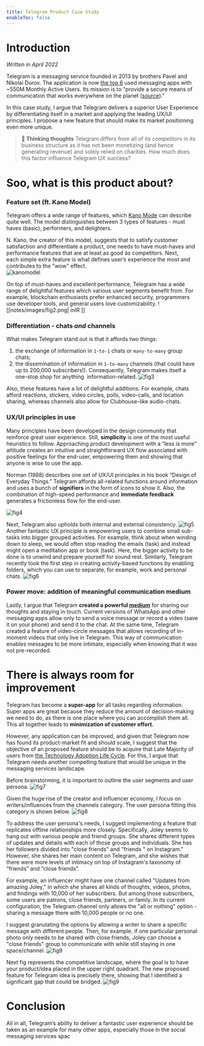 ```yaml
---
title: Telegram Product Case Study
enableToc: false
---
```

# Introduction
_Written in April 2022_

Telegram is a messaging service founded in 2013 by brothers Pavel and Nikolai Durov. The application is now [the top 6](https://www.statista.com/statistics/258749/most-popular-global-mobile-messenger-apps/) used messaging apps with ~550M Monthly Active Users. Its mission is to "provide a secure means of communication that works everywhere on the planet ([source](https://telegram.org/faq?setln=ru))."

In this case study, I argue that Telegram delivers a superior User Experience by differentiating itself in a market and applying the leading UX/UI principles. I propose a new feature that should make its market positioning even more unique.

> **:thinking: Thinking thoughts**
> Telegram differs from all of its competitors in its business structure as it has not been monetizing (and hence generating revenue) and solely relied on charities. How much does this factor influence Telegram UX success?

# Soo, what is this product about?
### Feature set (ft. Kano Model)
Telegram offers a wide range of features, which  [Kano Mode](https://en.wikipedia.org/wiki/Kano_model) can describe quite well. The model distinguishes between 3 types of features - must haves (basic), performers, and delighters.

N. Kano, the creator of this model, suggests that to satisfy customer satisfaction and differentiate a product, one needs to have must-haves and performance features that are at least as good as competitors. Next, each simple extra feature is what defines user’s experience the most and contributes to the "wow" effect.  
![kanomodel](/tg/kanomodel.png)

On top of must-haves and excellent performance, Telegram has a wide range of delightful features which various user segments benefit from. For example, blockchain enthusiasts prefer enhanced security, programmers use developer tools, and general users love customizability. 
![[notes/images/fig2.png| inlR ]]
### Differentiation - chats *and* channels
What makes Telegram stand out is that it affords two things: 
1.  the exchange of information in `1-to-1` chats or `many-to-many` group chats; 
2. the dissemination of information in `1-to-many` channels (that could have up to 200,000 subscribers!). Consequently, Telegram makes itself a one-stop shop for anything  information-related.
![fig3](/tg/fig3.png)

Also, these features have a lot of delightful additions. For example, chats afford reactions, stickers, video circles, polls, video-calls, and location sharing, whereas channels also allow for Clubhouse-like audio-chats.

### UX/UI principles in use

Many principles have been developed in the design community that reinforce great user experience. Still, **simplicity** is one of the most useful heuristics to follow. Approaching product development with a “less is more” attitude creates an intuitive and straightforward UX flow associated with positive feelings for the end-user, empowering them and showing that anyone is wise to use the app.

Norman (1988) describes one set of UX/UI principles in his book “Design of Everyday Things.” Telegram affords all-related functions around information and uses a bunch of **signifiers** in the form of icons to show it. Also, the combination of high-speed performance and **immediate feedback** generates a frictionless flow for the end-user.

![fig4](/tg/fig4.png)

Next, Telegram also upholds both internal and external consistency.
![fig5](/tg/fig5.png)
Another fantastic UX principle is empowering users to combine small sub-tasks into bigger grouped activities. For example, think about when winding down to sleep, we would often stop reading the emails (task) and instead might open a meditation app or book (task). Here, the bigger activity to be done is to unwind and prepare yourself for sound rest. Similarly, Telegram recently took the first step in creating activity-based functions by enabling folders, which you can use to separate, for example, work and personal chats.
![fig6](/tg/fig6.png)

### Power move: addition of meaningful communication medium
Lastly, I argue that Telegram **created a powerful [medium](http://worrydream.com/#!/TheHumaneRepresentationOfThought/note.html)** for sharing our thoughts and staying in touch. Current versions of WhatsApp and other messaging apps allow only to send a voice message or record a video (save it on your phone) and send it to the chat. At the same time, Telegram created a feature of video-circle messages that allows recording of in-moment videos that only live in Telegram. This way of communication enables messages to be more intimate, especially when knowing that it was not pre-recorded.

# There is always room for improvement

Telegram has become a **super-app** for all tasks regarding information. Super apps are great because they reduce the amount of decision-making we need to do, as there is one place where you can accomplish them all. This all together leads to **minimization of customer effort.**

However, any application can be improved, and given that Telegram now has found its product-market fit and should scale, I suggest that the objective of an proposed feature should be to acquire that Late Majority of users from [the Technology Adoption Life Cycle](https://en.wikipedia.org/wiki/Technology_adoption_life_cycle). For this, I argue that Telegram needs another compelling feature that would be unique in the messaging services landscape.

Before brainstorming, it is important to outline the user segments and user persona.
![fig7](/tg/fig7.png)

Given the huge rise of the creator and influencer economy, I focus on writers/influences from the channels category. The user persona fitting this category is shown below.
![fig8](/tg/fig8.png)

To address the user persona's needs, I suggest implementing a feature that replicates offline relationships more closely. Specifically, Joley seems to hang out with various people and friend groups. She shares different types of updates and details with each of those groups and individuals. She has her followers divided into "close friends" and "friends " on Instagram." However, she shares her main content on Telegram, and she wishes that there were more levels of intimacy on top of Instagram's taxonomy of “friends” and “close friends”.

For example, an influencer might have one channel called "Updates from amazing Joley," in which she shares all kinds of thoughts, videos, photos, and findings with 10,000 of her subscribers. But among those subscribers, some users are patrons, close friends, partners, or family. In its current configuration, the Telegram channel only allows the "all or nothing" option - sharing a message there with 10,000 people or no one.

I suggest granulating the options by allowing a writer to share a specific message with different people. Then, for example, if one particular personal photo only needs to be shared with close friends, Joley can choose a "close friends" group to communicate with while still staying in one space/channel.
![fig9](/tg/fig9.png)

Next fig represents the competitive landscape, where the goal is to have your product/idea placed in the upper right quadrant. The new proposed feature for Telegram idea is precisely there, showing that I identified a significant gap that couild be bridged.
![fig9](/tg/fig10.png)
#  Conclusion

All in all, Telegram’s ability to deliver a fantastic user experience should be taken as an example for many other apps, especially those in the social messaging services spac